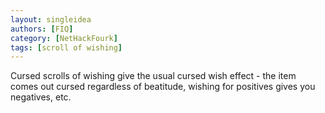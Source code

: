 ```yaml
---
layout: singleidea
authors: [FIQ]
category: [NetHackFourk]
tags: [scroll of wishing]
---
```

Cursed scrolls of wishing give the usual cursed wish effect - the item comes out cursed regardless of beatitude, wishing for positives gives you negatives, etc.
